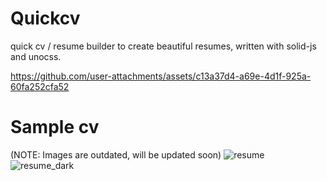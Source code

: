 # Quickcv

quick cv / resume builder to create beautiful resumes, written with solid-js and unocss.

https://github.com/user-attachments/assets/c13a37d4-a69e-4d1f-925a-60fa252cfa52

# Sample cv 

(NOTE: Images are outdated, will be updated soon)
![resume](https://user-images.githubusercontent.com/59060246/228824084-1ad775ce-2ba2-4a4d-8253-d031e4baf52a.png)
![resume_dark](https://user-images.githubusercontent.com/59060246/228824377-0e053581-c673-4295-84c5-f72db7c0a47a.png) 

